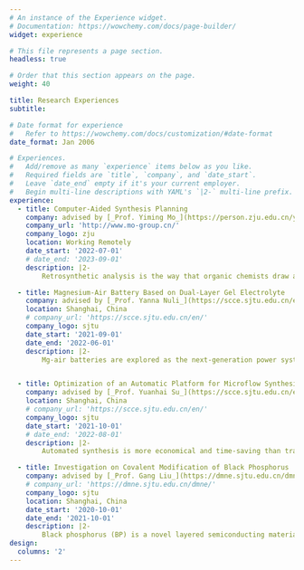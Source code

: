 ```yaml
---
# An instance of the Experience widget.
# Documentation: https://wowchemy.com/docs/page-builder/
widget: experience

# This file represents a page section.
headless: true

# Order that this section appears on the page.
weight: 40

title: Research Experiences
subtitle:

# Date format for experience
#   Refer to https://wowchemy.com/docs/customization/#date-format
date_format: Jan 2006

# Experiences.
#   Add/remove as many `experience` items below as you like.
#   Required fields are `title`, `company`, and `date_start`.
#   Leave `date_end` empty if it's your current employer.
#   Begin multi-line descriptions with YAML's `|2-` multi-line prefix.
experience:
  - title: Computer-Aided Synthesis Planning
    company: advised by [_Prof. Yiming Mo_](https://person.zju.edu.cn/yimingmo) from [Zhejiang University Mo Research Lab](http://www.mo-group.cn/)
    company_url: 'http://www.mo-group.cn/'
    company_logo: zju
    location: Working Remotely
    date_start: '2022-07-01'
    # date_end: '2023-09-01'
    description: |2-
        Retrosynthetic analysis is the way that organic chemists draw an imaginary line from a target molecule to available precursors. Can a computer act as a chemist to do this work? To get the answer on my own, I constructed the model of retrosynthesis based on molecular similarity, with the top-50 exact matching accuracy of 80.86%.

  - title: Magnesium-Air Battery Based on Dual-Layer Gel Electrolyte
    company: advised by [_Prof. Yanna Nuli_](https://scce.sjtu.edu.cn/en/jiaoshi.php?aid=112&c=3) from SJTU Electrochemistry and Energy Technology Institute
    location: Shanghai, China
    # company_url: 'https://scce.sjtu.edu.cn/en/'
    company_logo: sjtu
    date_start: '2021-09-01'
    date_end: '2022-06-01'
    description: |2-
        Mg-air batteries are explored as the next-generation power systems for wearable and implantable electronics. However, high corrosion rate and low utilization of Mg anode largely impair the performance. In this work, I made Mg-air batteries based on dual-layer gel electrolyte to mitigate the above two problems by preventing the corrosion of Mg anode and the production of dense passive layer.


  - title: Optimization of an Automatic Platform for Microflow Synthesis
    company: advised by [_Prof. Yuanhai Su_](https://scce.sjtu.edu.cn/en/jiaoshi.php?aid=444&c=2) from SJTU Continuous-Flow Reactor Technology Research Group
    location: Shanghai, China
    # company_url: 'https://scce.sjtu.edu.cn/en/'
    company_logo: sjtu
    date_start: '2021-10-01'
    # date_end: '2022-08-01'
    description: |2-
        Automated synthesis is more economical and time-saving than traditional manual-based approaches. In this work, we operated an automatic platform for the photoisomerization of norbornadiene to quadricyclanee, and optimized the structure of the photomicroreactor and the gas chromatographic analysis on this platform.

  - title: Investigation on Covalent Modification of Black Phosphorus
    company: advised by [_Prof. Gang Liu_](https://dmne.sjtu.edu.cn/dmne/6764-2/) from SJTU Brain-Inspired and Smart Bionic Device Lab
    # company_url: 'https://dmne.sjtu.edu.cn/dmne/'
    company_logo: sjtu
    location: Shanghai, China
    date_start: '2020-10-01'
    date_end: '2021-10-01'
    description: |2-
        Black phosphorus (BP) is a novel layered semiconducting material, which has broad prospects in optoelectronics and nanoelectronics, especially in the construction of Resistive random access memories (RRAMs). However, the BP nanosheets (BPNSs) can be easily oxidized, losing semiconductor properties. Here, we focused on the covalent modification of BPNSs, and constructed a RRAM which exhibited an excellent performance, providing a new idea for building high-performance computers in the future .
design:
  columns: '2'
---
```

